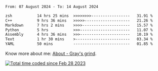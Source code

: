 <!--START_SECTION:waka-->

```txt
From: 07 August 2024 - To: 14 August 2024

zsh           14 hrs 25 mins  >>>>>>>>-----------------   31.91 %
C++           9 hrs 36 mins   >>>>>--------------------   21.26 %
Markdown      7 hrs 2 mins    >>>>---------------------   15.57 %
Python        5 hrs           >>>----------------------   11.07 %
Assembly      4 hrs 36 mins   >>>----------------------   10.19 %
Text          1 hr 30 mins    >------------------------   03.34 %
YAML          50 mins         -------------------------   01.85 %
```

<!--END_SECTION:waka-->

<!-- [![grayxu's github stats](https://github-readme-stats.vercel.app/api?username=grayxu&count_private=true&show_icons=true)](https://github.com/grayxu) -->

Know more about me: [About - Gray's grind](https://www.grayxu.cn/).
<p align="left">
  <a href="https://wakatime.com/@c69eb31e-43a1-463f-8968-c3449e386f57"><img src="https://wakatime.com/badge/user/c69eb31e-43a1-463f-8968-c3449e386f57.svg" title="Total time coded since Feb 28 2023" /></a>
</p>

